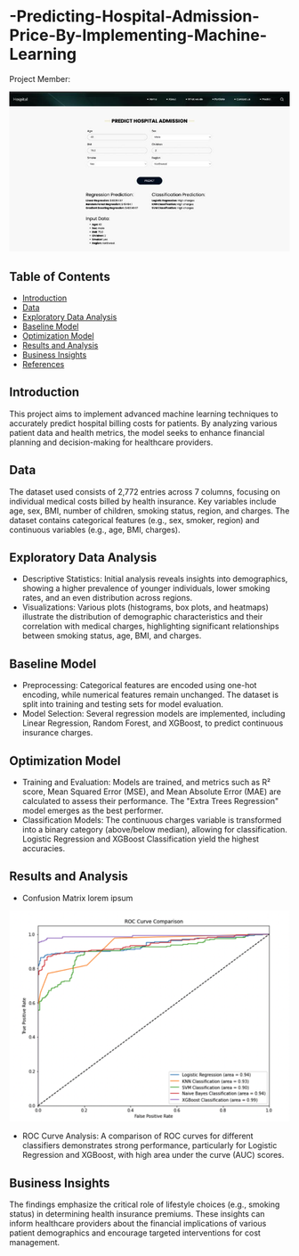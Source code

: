 # -Predicting-Hospital-Admission-Price-By-Implementing-Machine-Learning

Project Member: 

![Hospital Cover](https://github.com/Stranger-Descendant/-Predicting-Hospital-Admission-Price-By-Implementing-Machine-Learning/raw/main/hospital%20cover.jpeg)


## Table of Contents

- [Introduction](#Introduction)
- [Data](#Data)
- [Exploratory Data Analysis](#Exploratory-Data-Analysis)
- [Baseline Model](#Baseline-Model)
- [Optimization Model](#Optimization-Model)
- [Results and Analysis](#results-and-analysis)
- [Business Insights](#Business-Insights)
- [References](#References)

## Introduction

This project aims to implement advanced machine learning techniques to accurately predict hospital billing costs for patients. By analyzing various patient data and health metrics, the model seeks to enhance financial planning and decision-making for healthcare providers.

## Data

The dataset used consists of 2,772 entries across 7 columns, focusing on individual medical costs billed by health insurance. Key variables include age, sex, BMI, number of children, smoking status, region, and charges. The dataset contains categorical features (e.g., sex, smoker, region) and continuous variables (e.g., age, BMI, charges).

## Exploratory Data Analysis

- Descriptive Statistics: Initial analysis reveals insights into demographics, showing a higher prevalence of younger individuals, lower smoking rates, and an even distribution across regions.
- Visualizations: Various plots (histograms, box plots, and heatmaps) illustrate the distribution of demographic characteristics and their correlation with medical charges, highlighting significant relationships between smoking status, age, BMI, and charges.

## Baseline Model

- Preprocessing: Categorical features are encoded using one-hot encoding, while numerical features remain unchanged. The dataset is split into training and testing sets for model evaluation.
- Model Selection: Several regression models are implemented, including Linear Regression, Random Forest, and XGBoost, to predict continuous insurance charges.


## Optimization Model

- Training and Evaluation: Models are trained, and metrics such as R² score, Mean Squared Error (MSE), and Mean Absolute Error (MAE) are calculated to assess their performance. The "Extra Trees Regression" model emerges as the best performer.
- Classification Models: The continuous charges variable is transformed into a binary category (above/below median), allowing for classification. Logistic Regression and XGBoost Classification yield the highest accuracies.

## Results and Analysis

- Confusion Matrix
lorem ipsum

![ROC Curve](https://github.com/Stranger-Descendant/-Predicting-Hospital-Admission-Price-By-Implementing-Machine-Learning/raw/main/ROC.png)
- ROC Curve Analysis: A comparison of ROC curves for different classifiers demonstrates strong performance, particularly for Logistic Regression and XGBoost, with high area under the curve (AUC) scores.


## Business Insights

The findings emphasize the critical role of lifestyle choices (e.g., smoking status) in determining health insurance premiums. These insights can inform healthcare providers about the financial implications of various patient demographics and encourage targeted interventions for cost management.
